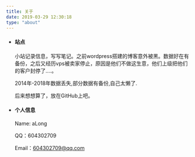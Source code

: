```yaml
---
title: 关于
date: 2019-03-29 12:30:18
type: "about"
---
```


* #### 站点
	小站记录信息，写写笔记。之前wordpress搭建的博客意外被黑。数据好在有备份，之后又经历vps被卖家停止，原因是他们不做这生意，他们上级把他们的客户封停了....。
	
	2014年-2018年数据丢失,部分数据有备份,自己太懒了.
	
	后来想想算了，放在GitHub上吧。

* #### 个人信息
    Name: aLong
    
    QQ：604302709  
    
    Email：604302709@qq.com
    


